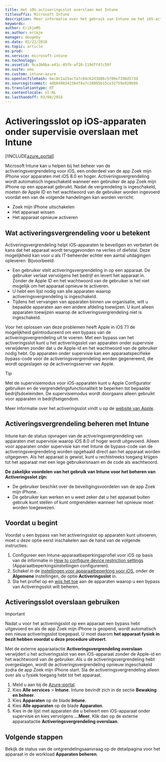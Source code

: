 ```yaml
---
title: Het iOS-activeringsslot overslaan met Intune
titlesuffix: Microsoft Intune
description: Meer informatie over het gebruik van Intune om het iOS-activeringslot over te slaan voor toegang tot vergrendelde apparaten.
keywords: 
author: ErikjeMS
ms.author: erikje
manager: dougeby
ms.date: 02/22/2018
ms.topic: article
ms.prod: 
ms.service: microsoft-intune
ms.technology: 
ms.assetid: 9ca3b0ba-e41c-45fb-af28-119dff47c59f
ms.suite: ems
ms.custom: intune-azure
ms.openlocfilehash: 6ec8c1a25acfa7c84c62d3686c5f00e7398d573d
ms.sourcegitcommit: 4db0498342364f8a7c28995b15ce32759e920b99
ms.translationtype: HT
ms.contentlocale: nl-NL
ms.lasthandoff: 03/08/2018
---
```

# <a name="bypass-activation-lock-on-supervised-ios-devices-with-intune"></a>Activeringsslot op iOS-apparaten onder supervisie overslaan met Intune


[!INCLUDE[azure_portal](./includes/azure_portal.md)]

Microsoft Intune kan u helpen bij het beheer van de activeringsvergrendeling voor iOS, een onderdeel van de app Zoek mijn iPhone voor apparaten met iOS 8.0 en hoger. Activeringsvergrendeling wordt automatisch ingeschakeld wanneer een gebruiker de app Zoek mijn iPhone op een apparaat gebruikt. Nadat de vergrendeling is ingeschakeld, moeten de Apple ID en het wachtwoord van de gebruiker worden ingevoerd voordat een van de volgende handelingen kan worden verricht:

- Zoek mijn iPhone uitschakelen
- Het apparaat wissen
- Het apparaat opnieuw activeren

## <a name="how-activation-lock-affects-you"></a>Wat activeringsvergrendeling voor u betekent

Activeringsvergrendeling helpt iOS-apparaten te beveiligen en verbetert de kans dat het apparaat wordt teruggevonden na verlies of diefstal. Deze mogelijkheid kan voor u als IT-beheerder echter een aantal uitdagingen opleveren. Bijvoorbeeld:

- Een gebruiker stelt activeringsvergrendeling in op een apparaat. De gebruiker verlaat vervolgens het bedrijf en levert het apparaat in. Zonder de Apple ID en het wachtwoord van de gebruiker is het niet mogelijk om het apparaat opnieuw te activeren.
- U hebt een lijst nodig van alle apparaten waarop activeringsvergrendeling is ingeschakeld.
- Tijdens het vervangen van apparaten binnen uw organisatie, wilt u bepaalde apparaten aan een andere afdeling toewijzen. U kunt alleen apparaten toewijzen waarop de activeringsvergrendeling niet is ingeschakeld.

Voor het oplossen van deze problemen heeft Apple in iOS 7.1 de mogelijkheid geïntroduceerd om een bypass van de activeringsvergrendeling uit te voeren. Met een bypass van het activeringsslot kunt u het activeringsslot van apparaten onder supervisie verwijderen zonder dat u de Apple-id en het wachtwoord van de gebruiker nodig hebt. Op apparaten onder supervisie kan een apparaatspecifieke bypass-code voor de activeringsvergrendeling worden gegenereerd, die wordt opgeslagen op de activeringsserver van Apple.

>[!TIP]
>Met de supervisiemodus voor iOS-apparaten kunt u Apple Configurator gebruiken en de vergrendelingsfunctionaliteit te beperken tot bepaalde bedrijfsdoeleinden. De supervisiemodus wordt doorgaans alleen gebruikt voor apparaten in bedrijfseigendom.

Meer informatie over het activeringsslot vindt u op de [website van Apple](https://support.apple.com/HT201365).

## <a name="how-intune-helps-you-manage-activation-lock"></a>Activeringsvergrendeling beheren met Intune
Intune kan de status opvragen van de activeringsvergrendeling van apparaten met supervisie waarop iOS 8.0 of hoger wordt uitgevoerd. Alleen voor apparaten onder supervisie kan met Intune de bypass-code van de activeringsvergrendeling worden opgehaald direct aan het apparaat worden uitgegeven. Als het apparaat is gewist, kunt u rechtstreeks toegang krijgen tot het apparaat met een lege gebruikersnaam en de code als wachtwoord.

**De zakelijke voordelen van het gebruik van Intune voor het beheren van Activeringsslot zijn:**

- De gebruiker beschikt over de beveiligingsvoordelen van de app Zoek mijn iPhone.
- De gebruiker kan werken en u weet zeker dat u het apparaat buiten gebruik kunt stellen of kunt ontgrendelen wanneer het opnieuw moet worden toegewezen.

## <a name="before-you-start"></a>Voordat u begint
Voordat u een bypass van het activeringsslot op apparaten kunt uitvoeren, moet u deze optie eerst inschakelen aan de hand van de volgende instructies:

1. Configureer een Intune-apparaatbeperkingsprofiel voor iOS op basis van de informatie in [How to configure device restriction settings](/intune-azure/configure-devices/how-to-configure-device-restrictions) (Apparaatbeperkingsinstellingen configureren).
2. Schakel in de [instellingen voor apparaatbeperking voor iOS](device-restrictions-ios.md), onder de **Algemene** instellingen, de optie **Activeringsslot** in.
3. Sla het profiel op en [wijs het toe](device-profile-assign.md) aan de apparaten waarop u een bypass van Activeringsslot wilt beheren.


## <a name="how-to-use-activation-lock-bypass"></a>Activeringsslot overslaan gebruiken

>[!IMPORTANT]
>Nadat u voor het activeringsslot op een apparaat een bypass hebt uitgevoerd en als de app Zoek mijn iPhone is geopend, wordt automatisch een nieuw activeringsslot toegepast. U moet daarom **het apparaat fysiek in bezit hebben voordat u deze procedure uitvoert**.

Met de externe apparaatactie **Activeringsvergrendeling overslaan** verwijdert u het activeringsslot van een iOS-apparaat zonder de Apple-id en het wachtwoord van de gebruiker. Als u de activeringsvergrendeling hebt overgeslagen, wordt de activeringsvergrendeling opnieuw ingeschakeld zodra de app Zoek mijn iPhone start. Sla de activeringsvergrendeling alleen over als u fysiek toegang hebt tot het apparaat.

1. Meld u aan bij de [Azure-portal](https://portal.azure.com).
2. Kies **Alle services** > **Intune**. Intune bevindt zich in de sectie **Bewaking en beheer**.
3. Kies **Apparaten** op de blade **Intune**.
4. Kies **Alle apparaten** op de blade **Apparaten**.
5. Kies in de lijst met apparaten die u beheert een iOS-apparaat onder supervisie en kies vervolgens **...Meer**. Klik dan op de externe apparaatactie **Activeringsvergrendeling overslaan**.

## <a name="next-steps"></a>Volgende stappen

Bekijk de status van de ontgrendelingsaanvraag op de detailpagina voor het apparaat in de workload **Apparaten beheren**.
